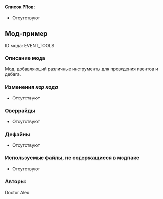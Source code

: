 
#### Список PRов:

- Отсутствуют

## Мод-пример

ID мода: EVENT_TOOLS

### Описание мода

Мод, добавляющий различные инструменты для проведения ивентов и дебага.

### Изменения *кор кода*

- Отсутствуют

### Оверрайды

- Отсутствуют

### Дефайны

- Отсутствуют

### Используемые файлы, не содержащиеся в модпаке

- Отсутствуют

### Авторы:

Doctor Alex
